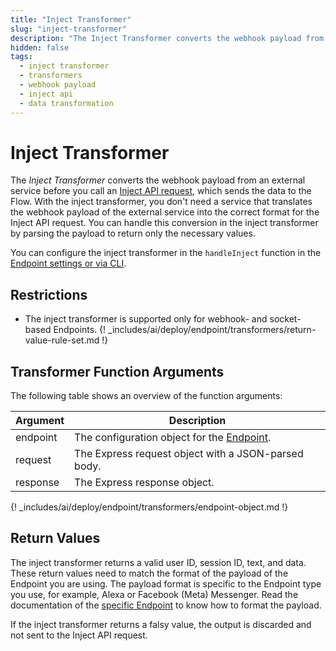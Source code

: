 ```yaml
---
title: "Inject Transformer" 
slug: "inject-transformer"
description: "The Inject Transformer converts the webhook payload from an external service before you call an Inject API request, which sends the data to the Flow."
hidden: false 
tags:
  - inject transformer
  - transformers
  - webhook payload
  - inject api
  - data transformation
---
```


# Inject Transformer

The _Inject Transformer_ converts the webhook payload from an external service before you call an [Inject API request](../inject-and-notify.md), which sends the data to the Flow. With the inject transformer, you don't need a service that translates the webhook payload of the external service into the correct format for the Inject API request. You can handle this conversion in the inject transformer by parsing the payload to return only the necessary values.

You can configure the inject transformer in the `handleInject` function in the [Endpoint settings or via CLI](overview.md#working-with-transformers).

## Restrictions

- The inject transformer is supported only for webhook- and socket-based Endpoints.
{! _includes/ai/deploy/endpoint/transformers/return-value-rule-set.md !}

## Transformer Function Arguments

The following table shows an overview of the function arguments:

| Argument | Description                                                                 |
|----------|-----------------------------------------------------------------------------|
| endpoint | The configuration object for the [Endpoint](#endpoint-configuration-object). |
| request  | The Express request object with a JSON-parsed body.                         |
| response | The Express response object.                                                |

{! _includes/ai/deploy/endpoint/transformers/endpoint-object.md !}

## Return Values

The inject transformer returns a valid user ID, session ID, text, and data. These return values need to match the format of the payload of the Endpoint you are using. The payload format is specific to the Endpoint type you use, for example, Alexa or Facebook (Meta) Messenger. Read the documentation of the [specific Endpoint](../../endpoint-reference/overview.md) to know how to format the payload.

If the inject transformer returns a falsy value, the output is discarded and not sent to the Inject API request.
